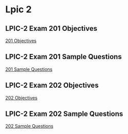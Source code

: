 # Lpic 2

## LPIC-2 Exam 201 Objectives

[201 Objectives](https://github.com/SamanKhalife/linux-Tutorial/blob/main/Lpic%202/LPIC-2%20Exam%20201%20Objectives.md)



## LPIC-2 Exam 201 Sample Questions 


[201 Sample Questions](https://github.com/SamanKhalife/linux-Tutorial/blob/main/Lpic%202/LPIC-2%20Exam%20201%20(201-450)%20Exam.md)



## LPIC-2 Exam 202 Objectives

[202 Objectives](https://github.com/SamanKhalife/linux-Tutorial/blob/main/Lpic%202/LPIC-2%20Exam%20202%20Objectives.md)



## LPIC-2 Exam 202 Sample Questions 


[202 Sample Questions](https://github.com/SamanKhalife/linux-Tutorial/blob/main/Lpic%202/LPIC-2%20Exam%20202%20(202-450)%20Exam%20.md)
